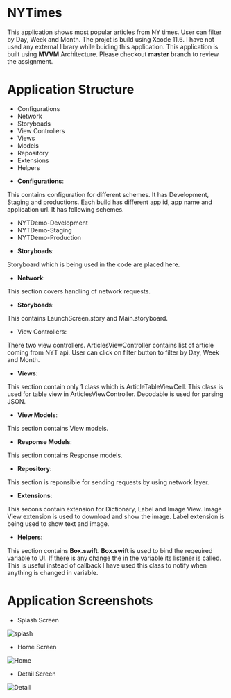 # NYTimes

This application shows most popular articles from NY times. User can filter by Day, Week and Month. The projct is build using Xcode  11.6. I have not used any external library while buiding this application. This application is built using **MVVM** Architecture. Please checkout **master** branch to review the assignment.


# Application Structure

- Configurations
- Network
- Storyboads
- View Controllers
- Views
- Models
- Repository
- Extensions
- Helpers



* **Configurations**:

This contains configuration for different schemes. It has Development, Staging and productions. Each build has different app id, app name and application url. It has following schemes.

- NYTDemo-Development
- NYTDemo-Staging
- NYTDemo-Production

* **Storyboads**:

Storyboard which is being used in the code are placed here.

* **Network**:

This section covers handling of network requests.

* **Storyboads**:

This contains LaunchScreen.story and Main.storyboard.

* View Controllers:

There two view controllers. ArticlesViewController contains list of article coming from NYT api. User can click on filter button to filter by Day, Week and Month.

* **Views**: 

This section contain only 1 class which is ArticleTableViewCell. This class is used for table view in ArticlesViewController. Decodable is used for parsing JSON.

* **View Models**:

This section contains View models.

* **Response Models**:

This section contains Response models. 

* **Repository**:

This section is reponsible for sending requests by using network layer. 

* **Extensions**:

This secons contain extension for Dictionary, Label and Image View. Image View extension is used to download and show the image. Label extension is being used to show text and image.

* **Helpers**:

This section contains **Box.swift**. **Box.swift** is used to bind the reqeuired variable to UI. If there is any change the in the variable its listener is called. This is useful instead of callback I have used this class to notify when anything is changed in variable.

# Application Screenshots

* Splash Screen

![splash](https://user-images.githubusercontent.com/2598508/75237534-f26cf200-57d8-11ea-9d2e-1e12c0af6798.png)

* Home Screen

![Home](https://user-images.githubusercontent.com/2598508/102532892-17ab5380-40be-11eb-9b42-ee153ecfd493.png)

* Detail Screen

![Detail](https://user-images.githubusercontent.com/2598508/75229943-5b01a200-57cc-11ea-9dd7-3d67b757dd2e.png)
